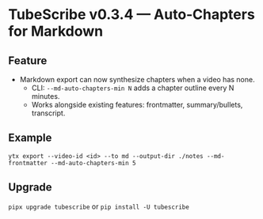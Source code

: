 # TubeScribe v0.3.4 — Auto‑Chapters for Markdown

## Feature
- Markdown export can now synthesize chapters when a video has none.
  - CLI: `--md-auto-chapters-min N` adds a chapter outline every N minutes.
  - Works alongside existing features: frontmatter, summary/bullets, transcript.

## Example
`ytx export --video-id <id> --to md --output-dir ./notes --md-frontmatter --md-auto-chapters-min 5`

## Upgrade
`pipx upgrade tubescribe` or `pip install -U tubescribe`

